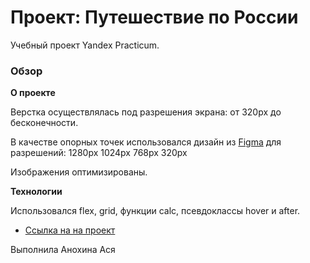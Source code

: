 # Проект: Путешествие по России

Учебный проект Yandex Рracticum.

### Обзор

**О проекте**

Верстка осуществлялась под разрешения экрана:
от 320px до бесконечности. 

В качестве опорных точек использовался дизайн
из [Figma](https://www.figma.com/file/5S2WSbEFL6awjVWJ0NWL8Q/Sprint-3_-Russia-_-desktop-%2B-mobile?node-id=28503%3A0)
для разрешений:
1280px 1024px 768px 320px

Изображения оптимизированы.

**Технологии**

Использовался flex, grid, функции calc, псевдоклассы hover и after.

* [Ссылка на на проект](https://anokhinaa.github.io/russian-travel/)

Выполнила Анохина Ася